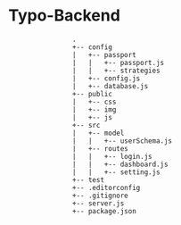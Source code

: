 # Typo-Backend

                    .
                    +-- config
                    |   +-- passport
                    |   |   +-- passport.js
                    |   |   +-- strategies
                    |   +-- config.js
                    |   +-- database.js
                    +-- public
                    |   +-- css
                    |   +-- img
                    |   +-- js
                    +-- src
                    |   +-- model
                    |   |   +-- userSchema.js
                    |   +-- routes
                    |   |   +-- login.js
                    |   |   +-- dashboard.js
                    |   |   +-- setting.js  
                    +-- test
                    +-- .editorconfig
                    +-- .gitignore
                    +-- server.js
                    +-- package.json
